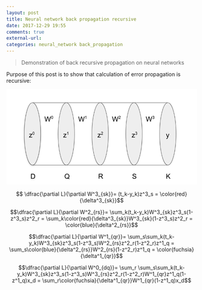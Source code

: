```yaml
---
layout: post
title: Neural network back propagation recursive
date: 2017-12-29 19:55
comments: true
external-url:
categories: neural_network back_propagation
---
```


> Demonstration of back recursive propagation on neural networks

Purpose of this post is to show that calculation of error propagation is recursive:

![recursive network](/assets/network-recursive.png)

$$ \dfrac{\partial L}{\partial W^3_{sk}}= (t_k-y_k)z^3_s = \color{red}{\delta^3_{sk}}$$

$$\dfrac{\partial L}{\partial W^2_{rs}}= \sum_k(t_k-y_k)W^3_{sk}z^3_s(1-z^3_s)z^2_r = \sum_k\color{red}{\delta^3_{sk}}W^3_{sk}(1-z^3_s)z^2_r = \color{blue}{\delta^2_{rs}}$$

$$\dfrac{\partial L}{\partial W^1_{qr}}= \sum_s\sum_k(t_k-y_k)W^3_{sk}z^3_s(1-z^3_s)W^2_{rs}z^2_r(1-z^2_r)z^1_q = \sum_s\color{blue}{\delta^2_{rs}}W^2_{rs}(1-z^2_r)z^1_q = \color{fuchsia}{\delta^1_{qr}}$$

$$\dfrac{\partial L}{\partial W^0_{dq}}= \sum_r \sum_s\sum_k(t_k-y_k)W^3_{sk}z^3_s(1-z^3_s)W^3_{rs}z^2_r(1-z^2_r)W^1_{qr}z^1_q(1-z^1_q)x_d = \sum_r\color{fuchsia}{\delta^1_{qr}}W^1_{qr}(1-z^1_q)x_d$$